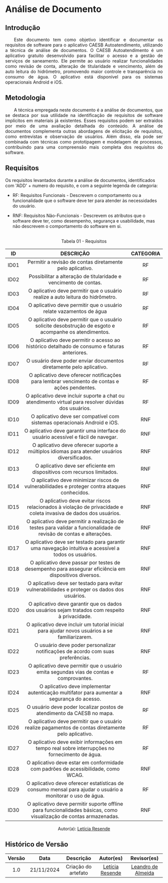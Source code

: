 # Análise de Documento

## Introdução

<p align="justify">&emsp;&emsp;Este documento tem como objetivo identificar e documentar os requisitos de software para o aplicativo CAESB Autoatendimento, utilizando a técnica de análise de documentos. O CAESB Autoatendimento é um aplicativo gratuito desenvolvido para facilitar o acesso e a gestão de serviços de saneamento. Ele permite ao usuário realizar funcionalidades como revisão de conta, alteração de titularidade e vencimento, além de auto leitura do hidrômetro, promovendo maior controle e transparência no consumo de água. O aplicativo está disponível para os sistemas operacionais Android e iOS.</p>

## Metodologia

<p align="justify">&emsp;&emsp;A técnica empregada neste documento é a análise de documentos, que se destaca por sua utilidade na identificação de requisitos de software implícitos em materiais já existentes. Esses requisitos podem ser extraídos por meio de uma avaliação detalhada do conteúdo. A análise de documentos complementa outras abordagens de elicitação de requisitos, como entrevistas e observação de usuários. Além disso, ela pode ser combinada com técnicas como prototipagem e modelagem de processos, contribuindo para uma compreensão mais completa dos requisitos do software.</p>

## Requisitos

Os requisitos levantados durante a análise de documentos, identificados com 'ADD' + numero do requisito, e com a seguinte legenda de categoria:

- RF: Requisitos Funcionais - Descrevem o comportamento ou a funcionalidade que o software deve ter para atender às necessidades do usuário.

- RNF: Requisitos Não-Funcionais - Descrevem os atributos que o software deve ter, como desempenho, segurança e usabilidade, mas não descrevem o comportamento do software em si.

<br>

<center>
<figcaption>Tabela 01 - Requisitos </figcaption>


| ID  | DESCRIÇÃO                                                             | CATEGORIA |
| :-: | :-------------------------------------------------------------------: | :-------: |
| ID01| Permitir a revisão de contas diretamente pelo aplicativo. | RF |
| ID02| Possibilitar a alteração de titularidade e vencimento de contas.      | RF        |
| ID03| O aplicativo deve permitir que o usuário realize a auto leitura do hidrômetro. | RF        |
| ID04| O aplicativo deve permitir que o usuário relate vazamentos de água    | RF        |
| ID05| O aplicativo deve permitir que o usuário solicite desobstrução de esgoto e acompanhe os atendimentos.    | RF        |
| ID06| O aplicativo deve permitir o acesso ao histórico detalhado de consumo e faturas anteriores.   | RF        |
| ID07| O usuário deve poder enviar documentos diretamente pelo aplicativo. | RF |
| ID08| O aplicativo deve oferecer notificações para lembrar vencimento de contas e ações pendentes.    | RF |
| ID09| O aplicativo deve incluir suporte a chat ou atendimento virtual para resolver dúvidas dos usuários.   | RF |
| ID10| O aplicativo deve ser compatível com sistemas operacionais Android e iOS.| RNF |
| ID11| O aplicativo deve garantir uma interface do usuário acessível e fácil de navegar.| RNF |
| ID12| O aplicativo deve oferecer suporte a múltiplos idiomas para atender usuários diversificados.| RNF |
| ID13| O aplicativo deve ser eficiente em dispositivos com recursos limitados.| RNF |
| ID14| O aplicativo deve minimizar riscos de vulnerabilidades e proteger contra ataques conhecidos.| RNF |
| ID15| O aplicativo deve evitar riscos relacionados à violação de privacidade e coleta invasiva de dados dos usuários.| RNF |
| ID16| O aplicativo deve permitir a realização de testes para validar a funcionalidade de revisão de contas e alterações.| RNF |
| ID17| O aplicativo deve ser testado para garantir uma navegação intuitiva e acessível a todos os usuários.| RNF |
| ID18| O aplicativo deve passar por testes de desempenho para assegurar eficiência em dispositivos diversos.| RNF |
| ID19| O aplicativo deve ser testado para evitar vulnerabilidades e proteger os dados dos usuários.| RNF |
| ID20| O aplicativo deve garantir que os dados dos usuários sejam tratados com respeito à privacidade.| RNF |
| ID21| O aplicativo deve incluir um tutorial inicial para ajudar novos usuários a se familiarizarem.| RNF |
| ID22| O usuário deve poder personalizar notificações de acordo com suas preferências.| RNF |
| ID23| O aplicativo deve permitir que o usuário emita segundas vias de contas e comprovantes.| RF |
| ID24| O aplicativo deve implementar autenticação multifator para aumentar a segurança do acesso.| RNF |
| ID25| O usuário deve poder localizar postos de atendimento da CAESB no mapa.| RF |
| ID26| O aplicativo deve permitir que o usuário realize pagamentos de contas diretamente pelo aplicativo.| RF |
| ID27| O aplicativo deve exibir informações em tempo real sobre interrupções no fornecimento de água.| RF |
| ID28| O aplicativo deve estar em conformidade com padrões de acessibilidade, como WCAG.| RNF |
| ID29| O aplicativo deve oferecer estatísticas de consumo mensal para ajudar o usuário a monitorar o uso de água.| RF |
| ID30| O aplicativo deve permitir suporte offline para funcionalidades básicas, como visualização de contas armazenadas.| RNF |


Autor(a): <a href="https://github.com/LeticiaResende233" target = "_blank">Letícia Resende</a>
</center>

## Histórico de Versão

| Versão |    Data    |      Descrição       |       Autor(es)       |     Revisor(es)     |
| :-----: | :--------: | :------------------: | :-------------------: | :-----------------: |
|  1.0   | 21/11/2024 | Criação do artefato |[Letícia Resende](https://github.com/LeticiaResende23) | [Leandro de Almeida](https://github.com/leomitx10)  |





